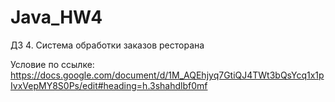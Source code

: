# Java_HW4
ДЗ 4. Система обработки заказов ресторана

Условие по ссылке: <https://docs.google.com/document/d/1M_AQEhjyq7GtiQJ4TWt3bQsYcq1x1pIvxVepMY8S0Ps/edit#heading=h.3shahdlbf0mf>
